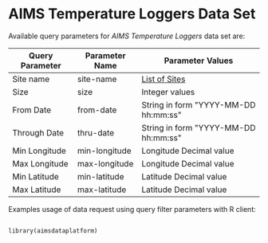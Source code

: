 AIMS Temperature Loggers Data Set
=================================

Available query parameters for *AIMS Temperature Loggers* data set are:

Query Parameter | Parameter Name | Parameter Values
--------------- | -------------- | ----------------
Site name       | site-name      | [List of Sites](sites)
Size            | size           | Integer values
From Date       | from-date      | String in form "YYYY-MM-DD hh:mm:ss"
Through Date    | thru-date      | String in form "YYYY-MM-DD hh:mm:ss"
Min Longitude   | min-longitude  | Longitude Decimal value
Max Longitude   | max-longitude  | Longitude Decimal value
Min Latitude    | min-latitude   | Latitude Decimal value
Max Latitude    | max-latitude   | Latitude Decimal value

Examples usage of data request using query filter parameters with R client:

```

library(aimsdataplatform)

```
